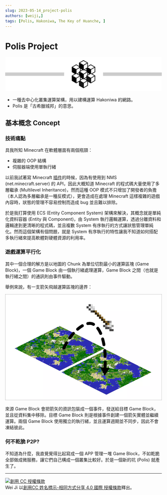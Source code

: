 ```yaml
---
slug: 2023-05-14_project-polis
authors: [weiji,]
tags: [Polis, Hakoniwa, The Key of Huanche, ]
--- 
```


# Polis Project

![](./img/00_cover.webp)

- 一種去中心化叢集運算架構，用以建構運算 Hakoniwa 的網路。
- Polis 是「古希臘城邦」的意思。

## 基本概念 Concept

### 技術痛點

具我所知 Minecraft 在軟體層面有兩個瓶頸：
- 複雜的 OOP 結構
- 伺服器端使用單執行緒

以前我試著寫 Minecraft [插件](https://youtu.be/vH0KOeijNeQ)的時候，因為有使用到 NMS (net.minecraft.server) 的 API，因此大概知道 Minecraft 的程式碼大量使用了多層繼承 (Multilevel Inheritance)，然而這種 OOP 模式不只增加了開發者的負擔（本人認為多層繼承是一種反模式），更會造成在處理 Minecraft 這樣複雜的遊戲內容時，狀態的管理不容易控制而造成 bug 並且難以排除。

於是我打算使用 ECS (Entity Component System) 架構來解決，其概念就是單純化資料容器 (Entity 與 Component)，由 System 執行邏輯運算，透過分離資料和邏輯達到更清晰的程式碼，並且複數 System 有序執行的方式讓狀態管理單純化。然而這個架構有個問題，就是 System 有序執行的特性讓我不知道如何搭配多執行緒來提高軟體對硬體資源的利用率。

### 遊戲運算平行化

其中一個合理的解方是以地圖的 Chunk 為單位切割最小的運算區塊 (Game Block)，一個 Game Block 由一個執行緒處理運算，Game Block 之間（也就是執行緒之間）的通訊則由事件驅動。

舉例來說，有一支箭矢飛越運算區塊的邊界：

![](./img/01_chunk-roaming.webp)

來源 Game Block 會把箭矢的資訊包裝成一個事件，發送給目標 Game Block，並且從資料集中移除。目標 Game Block 則是根據事件創建一個箭矢實體並繼續運算。兩個 Game Block 使用獨立的執行緒，並且運算週期並不同步，因此不會凍結彼此。

### 何不乾脆 P2P?

不知道為什麼，我直覺覺得比起寫成一個 APP 管理一堆 Game Block，不如乾脆全部做成微服務，讓它們自己構成一個叢集比較好。於是一個新的坑 (Polis) 就產生了。

---

[![創用 CC 授權條款](https://i.creativecommons.org/l/by-sa/4.0/88x31.png)](http://creativecommons.org/licenses/by-sa/4.0/)  
Wei Ji 以[創用CC 姓名標示-相同方式分享 4.0 國際 授權條款](http://creativecommons.org/licenses/by-sa/4.0/)釋出。
